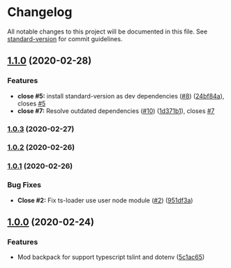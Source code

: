 # Changelog

All notable changes to this project will be documented in this file. See [standard-version](https://github.com/conventional-changelog/standard-version) for commit guidelines.

## [1.1.0](https://github.com/boringcodes/backpack/compare/v1.0.3...v1.1.0) (2020-02-28)


### Features

* **close #5:** install standard-version as dev dependencies ([#8](https://github.com/boringcodes/backpack/issues/8)) ([24bf84a](https://github.com/boringcodes/backpack/commit/24bf84ae412161cf8a9dfe30570299ad344c02f9)), closes [#5](https://github.com/boringcodes/backpack/issues/5)
* **close #7:** Resolve outdated dependencies ([#10](https://github.com/boringcodes/backpack/issues/10)) ([1d371b1](https://github.com/boringcodes/backpack/commit/1d371b1c9fa463695706c30a51e6e81159aaddb1)), closes [#7](https://github.com/boringcodes/backpack/issues/7)

### [1.0.3](https://github.com/boringcodes/backpack/compare/v1.0.2...v1.0.3) (2020-02-27)

### [1.0.2](https://github.com/boringcodes/backpack/compare/v1.0.1...v1.0.2) (2020-02-26)

### [1.0.1](https://github.com/boringcodes/backpack/compare/v1.0.0...v1.0.1) (2020-02-26)


### Bug Fixes

* **Close #2:** Fix ts-loader use user node module ([#2](https://github.com/boringcodes/backpack/issues/2)) ([951df3a](https://github.com/boringcodes/backpack/commit/951df3a187605e08e9d46d2f606ab12348dc84e4))

## [1.0.0](https://github.com/boringcodes/backpack/compare/v0.8.4...v1.0.0) (2020-02-24)


### Features

* Mod backpack for support typescript tslint and dotenv ([5c1ac65](https://github.com/boringcodes/backpack/commit/5c1ac6556ac8549188de34cfef04d96057d475c8))
